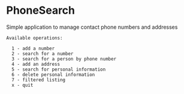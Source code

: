 # PhoneSearch
Simple application to manage contact phone numbers and addresses

```
Available operations:

  1 - add a number
  2 - search for a number
  3 - search for a person by phone number
  4 - add an address
  5 - search for personal information
  6 - delete personal information
  7 - filtered listing
  x - quit
```
